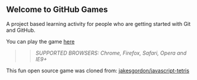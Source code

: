 ## Welcome to GitHub Games

A project based learning activity for people who are getting started with Git and GitHub.

You can play the game [here](https://rhoppel.github.io/github-games/)

>> _*SUPPORTED BROWSERS*: Chrome, Firefox, Safari, Opera and IE9+_

This fun open source game was cloned from: [jakesgordon/javascript-tetris](https://github.com/jakesgordon/javascript-tetris)

